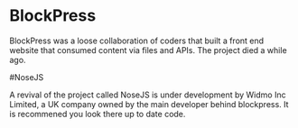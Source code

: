 # BlockPress

BlockPress was a loose collaboration of coders that built a front end website that consumed content via files and APIs.  The project died a while ago.

#NoseJS

A revival of the project called NoseJS is under development by Widmo Inc Limited, a UK company owned by the main developer behind blockpress. It is recommened you look there up to date code.

